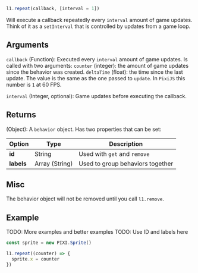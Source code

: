 ```js
l1.repeat(callback, [interval = 1])
```

Will execute a callback repeatedly every `interval` amount of game updates. Think of it as a `setInterval` that is controlled by updates from a game loop.

## Arguments

`callback` (Function): Executed every `interval` amount of game updates. Is called with two arguments: `counter` (integer): the amount of game updates since the behavior was created. `deltaTime` (float): the time since the last update. The value is the same as the one passed to `update`. In `PixiJS` this number is `1` at 60 FPS.

`interval` (Integer, optional): Game updates before executing the callback. 

## Returns

(Object): A `behavior` object. Has two properties that can be set:

Option | Type | Description
-- | -- | -- |
**id** | String | Used with `get` and `remove`
**labels** | Array (String) | Used to group behaviors together

## Misc

The behavior object will not be removed until you call `l1.remove`.

## Example 

TODO: More examples and better examples
TODO: Use ID and labels here

```js
const sprite = new PIXI.Sprite()

l1.repeat((counter) => {
  sprite.x = counter
})
```
